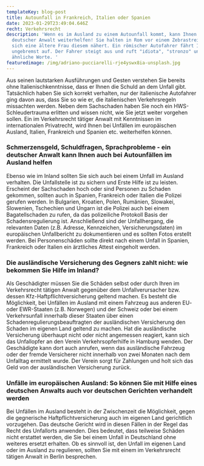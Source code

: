 ```yaml
---
templateKey: blog-post
title: Autounfall in Frankreich, Italien oder Spanien
date: 2023-01-29T23:49:04.646Z
recht: Verkehrsrecht
description: 'Wenn es im Ausland zu einem Autounfall kommt, kann Ihnen ein
  deutscher Anwalt weiterhelfen! Sie halten in Rom vor einem Zebrastreifen, weil
  sich eine ältere Frau diesem nähert. Ein römischer Autofahrer fährt Ihnen
  ungebremst auf. Der Fahrer steigt aus und ruft "idiota", "stronzo" und
  ähnliche Worte. '
featuredimage: /img/adriano-pucciarelli-rje4yswx8ia-unsplash.jpg
---
```

Aus seinen lautstarken Ausführungen und Gesten verstehen Sie bereits ohne Italienischkenntnisse, dass er Ihnen die Schuld an dem Unfall gibt. Tatsächlich haben Sie sich korrekt verhalten, nur der italienische Autofahrer ging davon aus, dass Sie so wie er, die italienischen Verkehrsregeln missachten werden. Neben dem Sachschaden haben Sie noch ein HWS-Schleudertrauma erlitten und wissen nicht, wie Sie jetzt weiter vorgehen sollen. Ein im Verkehrsrecht tätiger Anwalt mit Kenntnissen im internationalen Privatrecht, wird Ihnen bei Unfällen im europäischen Ausland, Italien, Frankreich und Spanien etc. weiterhelfen können.

### Schmerzensgeld, Schuldfragen, Sprachprobleme - ein deutscher Anwalt kann Ihnen auch bei Autounfällen im Ausland helfen

Ebenso wie im Inland sollten Sie sich auch bei einem Unfall im Ausland verhalten. Die Unfallstelle ist zu sichern und Erste Hilfe ist zu leisten. Erscheint der Sachschaden hoch oder sind Personen zu Schaden gekommen, sollten auch in Spanien, Frankreich oder Italien die Polizei gerufen werden. In Bulgarien, Kroatien, Polen, Rumänien, Slowakei, Slowenien, Tschechien und Ungarn ist die Polizei auch bei einem Bagatellschaden zu rufen, da das polizeiliche Protokoll Basis der Schadensregulierung ist. Anschließend sind der Unfallhergang, die relevanten Daten (z.B. Adresse, Kennzeichen, Versicherungsdaten) im europäischen Unfallbericht zu dokumentieren und es sollten Fotos erstellt werden. Bei Personenschäden sollte direkt nach einem Unfall in Spanien, Frankreich oder Italien ein ärztliches Attest eingeholt werden.

### Die ausländische Versicherung des Gegners zahlt nicht: wie bekommen Sie Hilfe im Inland?

Als Geschädigter müssen Sie die Schäden selbst oder durch Ihren im Verkehrsrecht tätigen Anwalt gegenüber dem Unfallverursacher bzw. dessen Kfz-Haftpflichtversicherung geltend machen. Es besteht die Möglichkeit, bei Unfällen im Ausland mit einem Fahrzeug aus anderen EU- oder EWR-Staaten (z.B. Norwegen) und der Schweiz oder bei einem Verkehrsunfall innerhalb dieser Staaten über einen Schadenregulierungsbeauftragten der ausländischen Versicherung den Schaden im eigenen Land geltend zu machen. Hat die ausländische Versicherung überhaupt nicht oder nicht angemessen reagiert, kann sich das Unfallopfer an den Verein Verkehrsopferhilfe in Hamburg wenden. Der Geschädigte kann dort auch anrufen, wenn das ausländische Fahrzeug oder der fremde Versicherer nicht innerhalb von zwei Monaten nach dem Unfalltag ermittelt wurde. Der Verein sorgt für Zahlungen und holt sich das Geld von der ausländischen Versicherung zurück.

### Unfälle im europäischen Ausland: So können Sie mit Hilfe eines deutschen Anwalts auch vor deutschen Gerichten verhandelt werden

Bei Unfällen im Ausland besteht in der Zwischenzeit die Möglichkeit, gegen die gegnerische Haftpflichtversicherung auch im eigenen Land gerichtlich vorzugehen. Das deutsche Gericht wird in diesen Fällen in der Regel das Recht des Unfallorts anwenden. Dies bedeutet, dass teilweise Schäden nicht erstattet werden, die Sie bei einem Unfall in Deutschland ohne weiteres ersetzt erhalten. Ob es sinnvoll ist, den Unfall im eigenen Land oder im Ausland zu regulieren, sollten Sie mit einem im Verkehrsrecht tätigen Anwalt in Berlin besprechen.
